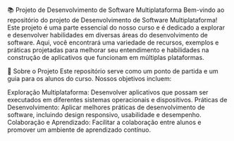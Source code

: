 📚 Projeto de Desenvolvimento de Software Multiplataforma
Bem-vindo ao repositório do projeto de Desenvolvimento de Software Multiplataforma! Este projeto é uma parte essencial do nosso curso e é dedicado a explorar e desenvolver habilidades em diversas áreas do desenvolvimento de software. Aqui, você encontrará uma variedade de recursos, exemplos e práticas projetadas para melhorar seu entendimento e habilidades na construção de aplicativos que funcionam em múltiplas plataformas.

🚀 Sobre o Projeto
Este repositório serve como um ponto de partida e um guia para os alunos do curso. Nossos objetivos incluem:

Exploração Multiplataforma: Desenvolver aplicativos que possam ser executados em diferentes sistemas operacionais e dispositivos.
Práticas de Desenvolvimento: Aplicar melhores práticas de desenvolvimento de software, incluindo design responsivo, usabilidade e desempenho.
Colaboração e Aprendizado: Facilitar a colaboração entre alunos e promover um ambiente de aprendizado contínuo.
